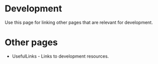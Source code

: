 # Development #

Use this page for linking other pages that are relevant for development.

# Other pages #

  * UsefulLinks - Links to development resources.